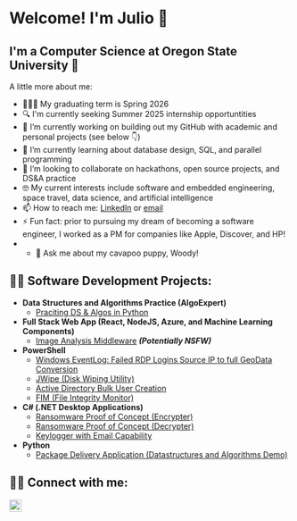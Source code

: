 <h1>Welcome! I'm Julio 🙂 </h1>
<h2>I'm a Computer Science at Oregon State University  🦫</h2>

A little more about me:

- 👨🏼‍🎓 My graduating term is Spring 2026
- 🔍 I'm currently seeking Summer 2025 internship opportuntities
- 🔭 I’m currently working on building out my GitHub with academic and personal projects (see below 👇)
- 🌱 I’m currently learning about database design, SQL, and parallel programming 
- 👯 I’m looking to collaborate on hackathons, open source projects, and DS&A practice
- 🤓 My current interests include software and embedded engineering, space travel, data science, and artificial intelligence
- 📫 How to reach me: [LinkedIn](https://linkedin.com/in/juliodiaziii) or [email](mailto:julio.diaz3rd@gmail.com) 
- ⚡ Fun fact: prior to pursuing my dream of becoming a software engineer, I worked as a PM for companies like Apple, Discover, and HP!
- - 🐶 Ask me about my cavapoo puppy, Woody!

<h2>👨‍💻 Software Development Projects:</h2>

- <b>Data Structures and Algorithms Practice (AlgoExpert)</b>
  - [Praciting DS & Algos in Python](https://github.com/joshmadakor1/Algorithms-Practice)
- <b>Full Stack Web App (React, NodeJS, Azure, and Machine Learning Components)</b>
  - [Image Analysis Middleware](https://github.com/joshmadakor1/4chan-Image-Analysis-Middleware-C964) <b><i>(Potentially NSFW)</b></i>
- <b>PowerShell</b>
  - [Windows EventLog: Failed RDP Logins Source IP to full GeoData Conversion](https://github.com/joshmadakor1/Sentinel-Lab)
  - [JWipe (Disk Wiping Utility)](https://github.com/joshmadakor1/Jwipe.PowerShell)
  - [Active Directory Bulk User Creation](https://github.com/joshmadakor1/AD_PS)
  - [FIM (File Integrity Monitor)](https://github.com/joshmadakor1/PowerShell-Integrity-FIM)
- <b>C# (.NET Desktop Applications)</b>
  - [Ransomware Proof of Concept (Encrypter)](https://github.com/joshmadakor1/EncrypterPOC)
  - [Ransomware Proof of Concept (Decrypter)](https://github.com/joshmadakor1/DecrypterPOC)
  - [Keylogger with Email Capability](https://github.com/joshmadakor1/Key-Logger-With-Email)
- <b>Python</b>
  - [Package Delivery Application (Datastructures and Algorithms Demo)](https://github.com/joshmadakor1/Package-Delivery-Pathfinding-Algorithm)



<h2> 👋🏽 Connect with me:</h2>

[<img align="left" alt="JoshMadakor | LinkedIn" width="22px" src="https://cdn.jsdelivr.net/npm/simple-icons@v3/icons/linkedin.svg" />][linkedin]

[linkedin]: https://linkedin.com/in/juliodiaziii

<!--

Here are some ideas to get you started:

- 🔭 I’m currently working on ...
- 🌱 I’m currently learning ...
- 👯 I’m looking to collaborate on ...
- 🤔 I’m looking for help with ...
- 💬 Ask me about ...
- 📫 How to reach me: ...
- 😄 Pronouns: ...
- ⚡ Fun fact: ...
-->
